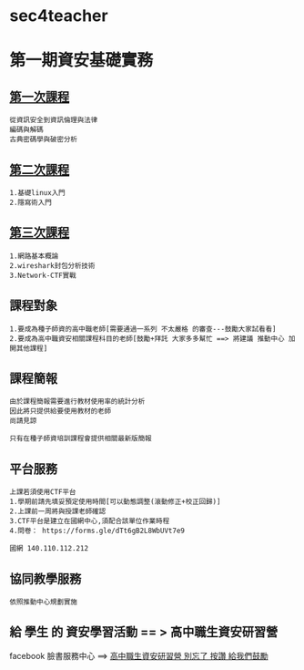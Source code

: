 # sec4teacher
# 第一期資安基礎實務 

## [第一次課程](https://github.com/8wingflying/sec4teacher/tree/main/%E7%AC%AC%E4%B8%80%E5%A0%82%E8%AA%B2(202107))
```
從資訊安全到資訊倫理與法律
編碼與解碼
古典密碼學與破密分析
```
## [第二次課程](https://github.com/8wingflying/sec4teacher/tree/main/%E7%AC%AC%E4%BA%8C%E5%A0%82%E8%AA%B2(202108))
```
1.基礎linux入門
2.隱寫術入門
```
## [第三次課程](https://github.com/8wingflying/sec4teacher/tree/main/%E7%AC%AC%E4%B8%89%E5%A0%82%E8%AA%B2(202108))
```
1.網路基本概論
2.wireshark封包分析技術
3.Network-CTF實戰
```

## 課程對象
```
1.要成為種子師資的高中職老師[需要通過一系列 不太嚴格 的審查---鼓勵大家試看看]
2.要成為高中職資安相關課程科目的老師[鼓勵+拜託 大家多多幫忙 ==> 將建議 推動中心 加開其他課程]
```
## 課程簡報
```
由於課程簡報需要進行教材使用率的統計分析
因此將只提供給要使用教材的老師
尚請見諒

只有在種子師資培訓課程會提供相關最新版簡報
```
## 平台服務
```
上課若須使用CTF平台
1.學期前請先填妥預定使用時間[可以動態調整(滾動修正+校正回歸)]
2.上課前一周將與授課老師確認
3.CTF平台是建立在國網中心,須配合該單位作業時程
4.問卷： https://forms.gle/dTt6gB2L8WbUVt7e9
```
```
國網 140.110.112.212
```
## 協同教學服務
```
依照推動中心規劃實施
```
## 給 學生 的 資安學習活動 == > 高中職生資安研習營

facebook 臉書服務中心 ==> [高中職生資安研習營 別忘了 按讚 給我們鼓勵](https://www.facebook.com/%E9%AB%98%E4%B8%AD%E8%81%B7%E7%94%9F%E8%B3%87%E5%AE%89%E7%A0%94%E7%BF%92%E7%87%9F-455550404836569/)

